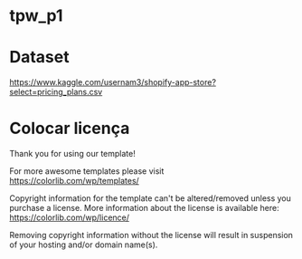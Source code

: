 # tpw_p1

# Dataset
https://www.kaggle.com/usernam3/shopify-app-store?select=pricing_plans.csv

# Colocar licença

Thank you for using our template!

For more awesome templates please visit https://colorlib.com/wp/templates/

Copyright information for the template can't be altered/removed unless you purchase a license.
More information about the license is available here: https://colorlib.com/wp/licence/

Removing copyright information without the license will result in suspension of your hosting and/or domain name(s).

